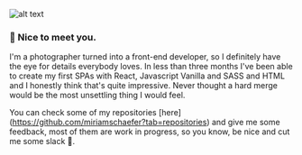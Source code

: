 ![alt text](
https://media.giphy.com/media/lReBPSbdv7F8VoJNxb/giphy.gif "Hey, it's Miriam")

### 👋 Nice to meet you.

I'm a photographer turned into a front-end developer, so I definitely have the eye for details everybody loves. In less than three months I've been able to create my first SPAs with React, Javascript Vanilla and SASS and HTML and I honestly think that's quite impressive. Never thought a hard merge would be the most unsettling thing I would feel.

You can check some of my repositories [here] (https://github.com/miriamschaefer?tab=repositories) and give me some feedback, most of them are work in progress, so you know, be nice and cut me some slack 👀. 

<!--
**miriamschaefer/miriamschaefer** is a ✨ _special_ ✨ repository because its `README.md` (this file) appears on your GitHub profile.

Here are some ideas to get you started:

- 🔭 I’m currently working on ...
- 🌱 I’m currently learning ...
- 👯 I’m looking to collaborate on ...
- 🤔 I’m looking for help with ...
- 💬 Ask me about ...
- 📫 How to reach me: ...
- 😄 Pronouns: ...
- ⚡ Fun fact: ...
-->
